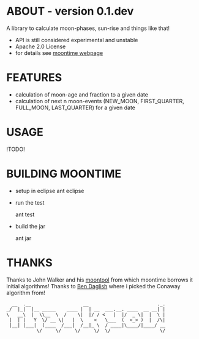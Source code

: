 ABOUT - version 0.1.dev
=====
A library to calculate moon-phases, sun-rise and things like that!

+ API is still considered experimental and unstable
+ Apache 2.0 License
+ for details see [moontime webpage](https://github.com/jzillmann/moontime)


FEATURES
=====
+ calculation of moon-age and fraction to a given date
+ calculation of next n moon-events (NEW_MOON, FIRST_QUARTER, FULL_MOON, LAST_QUARTER) for a given date


USAGE
=====

!TODO!


BUILDING MOONTIME
=====
+ setup in eclipse
    ant eclipse
+ run the test

    ant test
+ build the jar

    ant jar


THANKS
=====

Thanks to John Walker and his [moontool](http://www.fourmilab.ch/moontoolw/) from which moontime borrows it initial algorithms!
Thanks to [Ben Daglish](http://www.ben-daglish.net/moon.shtml) where i picked the Conaway algorithm from!

	  __  .__                   __                         ._.
	_/  |_|  |__ _____    ____ |  | __  ___.__. ____  __ __| |
	\   __\  |  \\__  \  /    \|  |/ / <   |  |/  _ \|  |  \ |
	 |  | |   Y  \/ __ \|   |  \    <   \___  (  <_> )  |  /\|
	 |__| |___|  (____  /___|  /__|_ \  / ____|\____/|____/ __
	           \/     \/     \/     \/  \/                  \/
